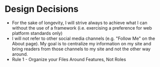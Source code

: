 # Design Decisions

- For the sake of longevity, I will strive always to achieve what I can without the use of a framework (i.e. exercising a preference for web platform standards only)
- I will not refer to other social media channels (e.g. "Follow Me" on the About page). My goal is to centralize my information on my site and bring readers from those channels to my site and not the other way around.
- Rule 1 - Organize your Files Around Features, Not Roles
